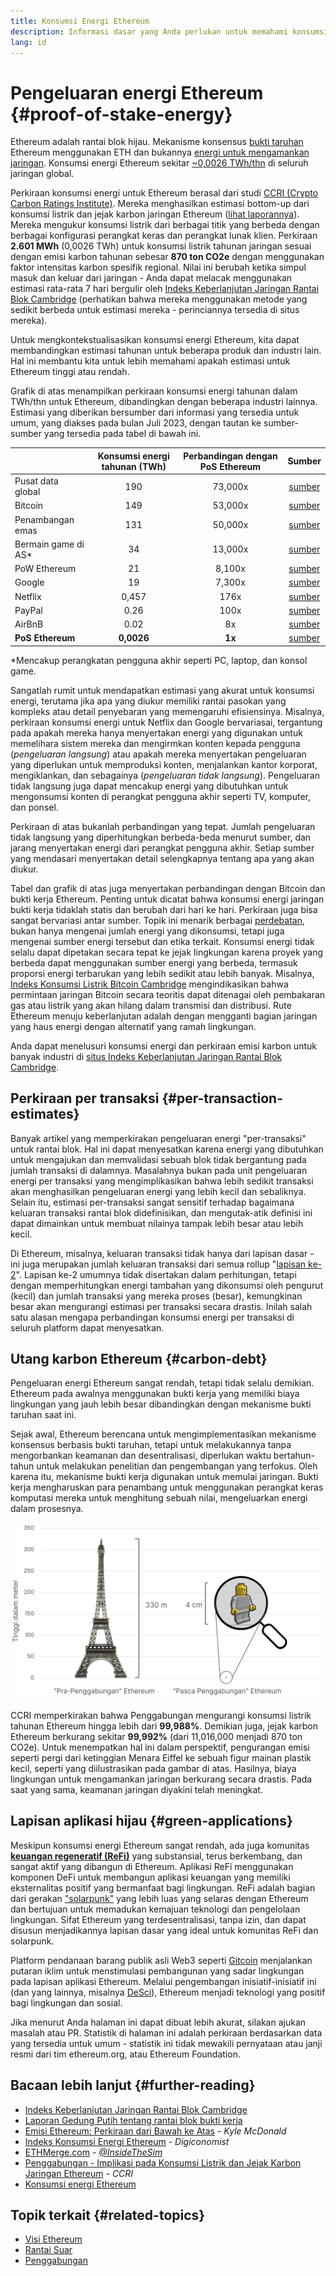 ```yaml
---
title: Konsumsi Energi Ethereum
description: Informasi dasar yang Anda perlukan untuk memahami konsumsi energi Ethereum.
lang: id
---
```


# Pengeluaran energi Ethereum {#proof-of-stake-energy}

Ethereum adalah rantai blok hijau. Mekanisme konsensus [bukti taruhan](/developers/docs/consensus-mechanisms/pos) Ethereum menggunakan ETH dan bukannya [energi untuk mengamankan jaringan](/developers/docs/consensus-mechanisms/pow). Konsumsi energi Ethereum sekitar [~0,0026 TWh/thn](https://carbon-ratings.com/eth-report-2022) di seluruh jaringan global.

Perkiraan konsumsi energi untuk Ethereum berasal dari studi [CCRI (Crypto Carbon Ratings Institute)](https://carbon-ratings.com). Mereka menghasilkan estimasi bottom-up dari konsumsi listrik dan jejak karbon jaringan Ethereum ([lihat laporannya](https://carbon-ratings.com/eth-report-2022)). Mereka mengukur konsumsi listrik dari berbagai titik yang berbeda dengan berbagai konfigurasi perangkat keras dan perangkat lunak klien. Perkiraan **2.601 MWh** (0,0026 TWh) untuk konsumsi listrik tahunan jaringan sesuai dengan emisi karbon tahunan sebesar **870 ton CO2e** dengan menggunakan faktor intensitas karbon spesifik regional. Nilai ini berubah ketika simpul masuk dan keluar dari jaringan - Anda dapat melacak menggunakan estimasi rata-rata 7 hari bergulir oleh [Indeks Keberlanjutan Jaringan Rantai Blok Cambridge](https://ccaf.io/cbnsi/ethereum) (perhatikan bahwa mereka menggunakan metode yang sedikit berbeda untuk estimasi mereka - perinciannya tersedia di situs mereka).

Untuk mengkontekstualisasikan konsumsi energi Ethereum, kita dapat membandingkan estimasi tahunan untuk beberapa produk dan industri lain. Hal ini membantu kita untuk lebih memahami apakah estimasi untuk Ethereum tinggi atau rendah.

<EnergyConsumptionChart />

Grafik di atas menampilkan perkiraan konsumsi energi tahunan dalam TWh/thn untuk Ethereum, dibandingkan dengan beberapa industri lainnya. Estimasi yang diberikan bersumber dari informasi yang tersedia untuk umum, yang diakses pada bulan Juli 2023, dengan tautan ke sumber-sumber yang tersedia pada tabel di bawah ini.

|                        | Konsumsi energi tahunan (TWh) | Perbandingan dengan PoS Ethereum |                                                                                      Sumber                                                                                       |
|:---------------------- |:-----------------------------:|:--------------------------------:|:---------------------------------------------------------------------------------------------------------------------------------------------------------------------------------:|
| Pusat data global      |              190              |             73,000x              |                                    [sumber](https://www.iea.org/commentaries/data-centres-and-energy-from-global-headlines-to-local-headaches)                                    |
| Bitcoin                |              149              |             53,000x              |                                                                 [sumber](https://ccaf.io/cbnsi/cbeci/comparisons)                                                                 |
| Penambangan emas       |              131              |             50,000x              |                                                                 [sumber](https://ccaf.io/cbnsi/cbeci/comparisons)                                                                 |
| Bermain game di AS\* |              34               |             13,000x              |                 [sumber](https://www.researchgate.net/publication/336909520_Toward_Greener_Gaming_Estimating_National_Energy_Use_and_Energy_Efficiency_Potential)                 |
| PoW Ethereum           |              21               |              8,100x              |                                                                    [sumber](https://ccaf.io/cbnsi/ethereum/1)                                                                     |
| Google                 |              19               |              7,300x              |                                           [sumber](https://www.gstatic.com/gumdrop/sustainability/google-2022-environmental-report.pdf)                                           |
| Netflix                |             0,457             |               176x               | [sumber](https://assets.ctfassets.net/4cd45et68cgf/7B2bKCqkXDfHLadrjrNWD8/e44583e5b288bdf61e8bf3d7f8562884/2021_US_EN_Netflix_EnvironmentalSocialGovernanceReport-2021_Final.pdf) |
| PayPal                 |             0.26              |               100x               |                                  [sumber](https://s202.q4cdn.com/805890769/files/doc_downloads/global-impact/CDP_Climate_Change_PayPal-(1).pdf)                                   |
| AirBnB                 |             0.02              |                8x                |                               [sumber](https://s26.q4cdn.com/656283129/files/doc_downloads/governance_doc_updated/Airbnb-ESG-Factsheet-(Final).pdf)                               |
| **PoS Ethereum**       |          **0,0026**           |              **1x**              |                                                               [sumber](https://carbon-ratings.com/eth-report-2022)                                                                |

\*Mencakup perangkatan pengguna akhir seperti PC, laptop, dan konsol game.

Sangatlah rumit untuk mendapatkan estimasi yang akurat untuk konsumsi energi, terutama jika apa yang diukur memiliki rantai pasokan yang kompleks atau detail penyebaran yang memengaruhi efisiensinya. Misalnya, perkiraan konsumsi energi untuk Netflix dan Google bervariasai, tergantung pada apakah mereka hanya menyertakan energi yang digunakan untuk memelihara sistem mereka dan mengirmkan konten kepada pengguna (_pengeluaran langsung_) atau apakah mereka menyertakan pengeluaran yang diperlukan untuk memproduksi konten, menjalankan kantor korporat, mengiklankan, dan sebagainya (_pengeluaran tidak langsung_). Pengeluaran tidak langsung juga dapat mencakup energi yang dibutuhkan untuk mengonsumsi konten di perangkat pengguna akhir seperti TV, komputer, dan ponsel.

Perkiraan di atas bukanlah perbandingan yang tepat. Jumlah pengeluaran tidak langsung yang diperhitungkan berbeda-beda menurut sumber, dan jarang menyertakan energi dari perangkat pengguna akhir. Setiap sumber yang mendasari menyertakan detail selengkapnya tentang apa yang akan diukur.

Tabel dan grafik di atas juga menyertakan perbandingan dengan Bitcoin dan bukti kerja Ethereum. Penting untuk dicatat bahwa konsumsi energi jaringan bukti kerja tidaklah statis dan berubah dari hari ke hari. Perkiraan juga bisa sangat bervariasi antar sumber. Topik ini menarik berbagai [perdebatan](https://www.coindesk.com/business/2020/05/19/the-last-word-on-bitcoins-energy-consumption/), bukan hanya mengenai jumlah energi yang dikonsumsi, tetapi juga mengenai sumber energi tersebut dan etika terkait. Konsumsi energi tidak selalu dapat dipetakan secara tepat ke jejak lingkungan karena proyek yang berbeda dapat menggunakan sumber energi yang berbeda, termasuk proporsi energi terbarukan yang lebih sedikit atau lebih banyak. Misalnya, [Indeks Konsumsi Listrik Bitcoin Cambridge](https://ccaf.io/cbnsi/cbeci/comparisons) mengindikasikan bahwa permintaan jaringan Bitcoin secara teoritis dapat ditenagai oleh pembakaran gas atau listrik yang akan hilang dalam transmisi dan distribusi. Rute Ethereum menuju keberlanjutan adalah dengan mengganti bagian jaringan yang haus energi dengan alternatif yang ramah lingkungan.

Anda dapat menelusuri konsumsi energi dan perkiraan emisi karbon untuk banyak industri di [situs Indeks Keberlanjutan Jaringan Rantai Blok Cambridge](https://ccaf.io/cbnsi/ethereum).

## Perkiraan per transaksi {#per-transaction-estimates}

Banyak artikel yang memperkirakan pengeluaran energi "per-transaksi" untuk rantai blok. Hal ini dapat menyesatkan karena energi yang dibutuhkan untuk mengajukan dan memvalidasi sebuah blok tidak bergantung pada jumlah transaksi di dalamnya. Masalahnya bukan pada unit pengeluaran energi per transaksi yang mengimplikasikan bahwa lebih sedikit transaksi akan menghasilkan pengeluaran energi yang lebih kecil dan sebaliknya. Selain itu, estimasi per-transaksi sangat sensitif terhadap bagaimana keluaran transaksi rantai blok didefinisikan, dan mengutak-atik definisi ini dapat dimainkan untuk membuat nilainya tampak lebih besar atau lebih kecil.

Di Ethereum, misalnya, keluaran transaksi tidak hanya dari lapisan dasar - ini juga merupakan jumlah keluaran transaksi dari semua rollup "[lapisan ke-2](/layer-2/)". Lapisan ke-2 umumnya tidak disertakan dalam perhitungan, tetapi dengan memperhitungkan energi tambahan yang dikonsumsi oleh pengurut (kecil) dan jumlah transaksi yang mereka proses (besar), kemungkinan besar akan mengurangi estimasi per transaksi secara drastis. Inilah salah satu alasan mengapa perbandingan konsumsi energi per transaksi di seluruh platform dapat menyesatkan.

## Utang karbon Ethereum {#carbon-debt}

Pengeluaran energi Ethereum sangat rendah, tetapi tidak selalu demikian. Ethereum pada awalnya menggunakan bukti kerja yang memiliki biaya lingkungan yang jauh lebih besar dibandingkan dengan mekanisme bukti taruhan saat ini.

Sejak awal, Ethereum berencana untuk mengimplementasikan mekanisme konsensus berbasis bukti taruhan, tetapi untuk melakukannya tanpa mengorbankan keamanan dan desentralisasi, diperlukan waktu bertahun-tahun untuk melakukan penelitian dan pengembangan yang terfokus. Oleh karena itu, mekanisme bukti kerja digunakan untuk memulai jaringan. Bukti kerja mengharuskan para penambang untuk menggunakan perangkat keras komputasi mereka untuk menghitung sebuah nilai, mengeluarkan energi dalam prosesnya.

![Membandingkan konsumsi energi Ethereum sebelum dan sesudah Penggabungan, menggunakan Menara Eiffel (tinggi 330 meter) di sebelah kiri untuk melambangkan konsumsi energi yang tinggi sebelum Penggabungan, dan figur Lego kecil setinggi 4 cm di sebelah kanan untuk melambangkan pengurangan dramatis dalam penggunaan energi setelah Penggabungan](energy_consumption_pre_post_merge.png)

CCRI memperkirakan bahwa Penggabungan mengurangi konsumsi listrik tahunan Ethereum hingga lebih dari **99,988%**. Demikian juga, jejak karbon Ethereum berkurang sekitar **99,992%** (dari 11,016,000 menjadi 870 ton CO2e). Untuk menempatkan hal ini dalam perspektif, pengurangan emisi seperti pergi dari ketinggian Menara Eiffel ke sebuah figur mainan plastik kecil, seperti yang diilustrasikan pada gambar di atas. Hasilnya, biaya lingkungan untuk mengamankan jaringan berkurang secara drastis. Pada saat yang sama, keamanan jaringan diyakini telah meningkat.

## Lapisan aplikasi hijau {#green-applications}

Meskipun konsumsi energi Ethereum sangat rendah, ada juga komunitas [**keuangan regeneratif (ReFi)**](/refi/) yang substansial, terus berkembang, dan sangat aktif yang dibangun di Ethereum. Aplikasi ReFi menggunakan komponen DeFi untuk membangun aplikasi keuangan yang memiliki eksternalitas positif yang bermanfaat bagi lingkungan. ReFi adalah bagian dari gerakan ["solarpunk"](https://en.wikipedia.org/wiki/Solarpunk) yang lebih luas yang selaras dengan Ethereum dan bertujuan untuk memadukan kemajuan teknologi dan pengelolaan lingkungan. Sifat Ethereum yang terdesentralisasi, tanpa izin, dan dapat disusun menjadikannya lapisan dasar yang ideal untuk komunitas ReFi dan solarpunk.

Platform pendanaan barang publik asli Web3 seperti [Gitcoin](https://gitcoin.co) menjalankan putaran iklim untuk menstimulasi pembangunan yang sadar lingkungan pada lapisan aplikasi Ethereum. Melalui pengembangan inisiatif-inisiatif ini (dan yang lainnya, misalnya [DeSci](/desci/)), Ethereum menjadi teknologi yang positif bagi lingkungan dan sosial.

<InfoBanner emoji=":evergreen_tree:">
  Jika menurut Anda halaman ini dapat dibuat lebih akurat, silakan ajukan masalah atau PR. Statistik di halaman ini adalah perkiraan berdasarkan data yang tersedia untuk umum - statistik ini tidak mewakili pernyataan atau janji resmi dari tim ethereum.org, atau Ethereum Foundation.
</InfoBanner>

## Bacaan lebih lanjut {#further-reading}

- [Indeks Keberlanjutan Jaringan Rantai Blok Cambridge](https://ccaf.io/cbnsi/ethereum)
- [Laporan Gedung Putih tentang rantai blok bukti kerja](https://www.whitehouse.gov/wp-content/uploads/2022/09/09-2022-Crypto-Assets-and-Climate-Report.pdf)
- [Emisi Ethereum: Perkiraan dari Bawah ke Atas](https://kylemcdonald.github.io/ethereum-emissions/) - _Kyle McDonald_
- [Indeks Konsumsi Energi Ethereum](https://digiconomist.net/ethereum-energy-consumption/) - _Digiconomist_
- [ETHMerge.com](https://ethmerge.com/) - _[@InsideTheSim](https://twitter.com/InsideTheSim)_
- [Penggabungan - Implikasi pada Konsumsi Listrik dan Jejak Karbon Jaringan Ethereum](https://carbon-ratings.com/eth-report-2022) - _CCRI_
- [Konsumsi energi Ethereum](https://mirror.xyz/jmcook.eth/ODpCLtO4Kq7SCVFbU4He8o8kXs418ZZDTj0lpYlZkR8)

## Topik terkait {#related-topics}

- [Visi Ethereum](/roadmap/vision/)
- [Rantai Suar](/roadmap/beacon-chain)
- [Penggabungan](/roadmap/merge/)
